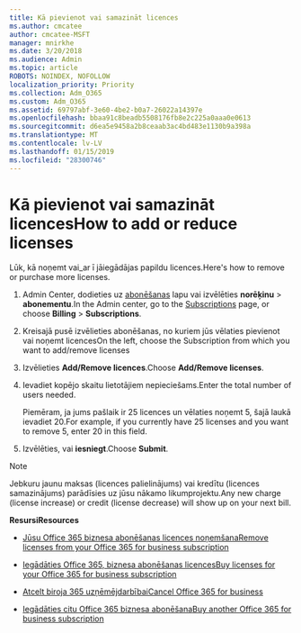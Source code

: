 ```yaml
---
title: Kā pievienot vai samazināt licences
ms.author: cmcatee
author: cmcatee-MSFT
manager: mnirkhe
ms.date: 3/20/2018
ms.audience: Admin
ms.topic: article
ROBOTS: NOINDEX, NOFOLLOW
localization_priority: Priority
ms.collection: Adm_O365
ms.custom: Adm_O365
ms.assetid: 69797abf-3e60-4be2-b0a7-26022a14397e
ms.openlocfilehash: bbaa91c8beadb5508176fb8e2c225a0aaa0e0613
ms.sourcegitcommit: d6ea5e9458a2b8ceaab3ac4bd483e1130b9a398a
ms.translationtype: MT
ms.contentlocale: lv-LV
ms.lasthandoff: 01/15/2019
ms.locfileid: "28300746"
---
```

# <a name="how-to-add-or-reduce-licenses"></a><span data-ttu-id="07ba5-102">Kā pievienot vai samazināt licences</span><span class="sxs-lookup"><span data-stu-id="07ba5-102">How to add or reduce licenses</span></span>

<span data-ttu-id="07ba5-103">Lūk, kā noņemt vai_ar ī jāiegādājas papildu licences.</span><span class="sxs-lookup"><span data-stu-id="07ba5-103">Here's how to remove or purchase more licenses.</span></span>
  
1. <span data-ttu-id="07ba5-104">Admin Center, dodieties uz [abonēšanas](https://go.microsoft.com/fwlink/p/?linkid=842054) lapu vai izvēlēties **norēķinu** \> **abonementu**.</span><span class="sxs-lookup"><span data-stu-id="07ba5-104">In the Admin center, go to the [Subscriptions](https://go.microsoft.com/fwlink/p/?linkid=842054) page, or choose **Billing** \> **Subscriptions**.</span></span>
    
2. <span data-ttu-id="07ba5-105">Kreisajā pusē izvēlieties abonēšanas, no kuriem jūs vēlaties pievienot vai noņemt licences</span><span class="sxs-lookup"><span data-stu-id="07ba5-105">On the left, choose the Subscription from which you want to add/remove licenses</span></span>
    
3. <span data-ttu-id="07ba5-106">Izvēlieties **Add/Remove licences**.</span><span class="sxs-lookup"><span data-stu-id="07ba5-106">Choose **Add/Remove licenses**.</span></span>
    
4. <span data-ttu-id="07ba5-107">Ievadiet kopējo skaitu lietotājiem nepieciešams.</span><span class="sxs-lookup"><span data-stu-id="07ba5-107">Enter the total number of users needed.</span></span>
    
    <span data-ttu-id="07ba5-108">Piemēram, ja jums pašlaik ir 25 licences un vēlaties noņemt 5, šajā laukā ievadiet 20.</span><span class="sxs-lookup"><span data-stu-id="07ba5-108">For example, if you currently have 25 licenses and you want to remove 5, enter 20 in this field.</span></span>
    
5. <span data-ttu-id="07ba5-109">Izvēlēties, vai **iesniegt**.</span><span class="sxs-lookup"><span data-stu-id="07ba5-109">Choose **Submit**.</span></span>
    
> [!NOTE]
> <span data-ttu-id="07ba5-110">Jebkuru jaunu maksas (licences palielinājums) vai kredītu (licences samazinājums) parādīsies uz jūsu nākamo likumprojektu.</span><span class="sxs-lookup"><span data-stu-id="07ba5-110">Any new charge (license increase) or credit (license decrease) will show up on your next bill.</span></span> 
  
 <span data-ttu-id="07ba5-111">**Resursi**</span><span class="sxs-lookup"><span data-stu-id="07ba5-111">**Resources**</span></span>
  
- [<span data-ttu-id="07ba5-112">Jūsu Office 365 biznesa abonēšanas licences noņemšana</span><span class="sxs-lookup"><span data-stu-id="07ba5-112">Remove licenses from your Office 365 for business subscription</span></span>](https://support.office.com/article/9c64d127-e2dd-4ecc-81f5-2f87e5a74803)
    
- [<span data-ttu-id="07ba5-113">Iegādāties Office 365, biznesa abonēšanas licences</span><span class="sxs-lookup"><span data-stu-id="07ba5-113">Buy licenses for your Office 365 for business subscription</span></span>](https://support.office.com/article/36081d8d-b3fa-4948-8c34-e217bba825e1)
    
- [<span data-ttu-id="07ba5-114">Atcelt biroja 365 uzņēmējdarbībai</span><span class="sxs-lookup"><span data-stu-id="07ba5-114">Cancel Office 365 for business</span></span>](https://support.office.com/article/b1bc0bef-4608-4601-813a-cdd9f746709a)
    
- [<span data-ttu-id="07ba5-115">Iegādāties citu Office 365 biznesa abonēšana</span><span class="sxs-lookup"><span data-stu-id="07ba5-115">Buy another Office 365 for business subscription</span></span>](https://support.office.com/article/fab3b86c-3359-4042-8692-5d4dc7550b7c)
    

